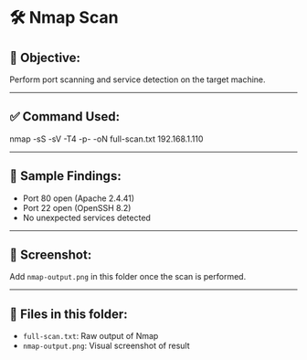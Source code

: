 # 🛠️ Nmap Scan

## 🔎 Objective:
Perform port scanning and service detection on the target machine.

---

## ✅ Command Used:
nmap -sS -sV -T4 -p- -oN full-scan.txt 192.168.1.110

---

## 📄 Sample Findings:
- Port 80 open (Apache 2.4.41)
- Port 22 open (OpenSSH 8.2)
- No unexpected services detected

---

## 📸 Screenshot:
Add `nmap-output.png` in this folder once the scan is performed.

---

## 📁 Files in this folder:
- `full-scan.txt`: Raw output of Nmap
- `nmap-output.png`: Visual screenshot of result
